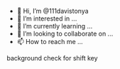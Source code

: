 - 👋 Hi, I’m @111davistonya
- 👀 I’m interested in ...
- 🌱 I’m currently learning ...
- 💞️ I’m looking to collaborate on ...
- 📫 How to reach me ...

<!---
111davistonya/111davistonya is a ✨ special ✨ repository because its `README.md` (this file) appears on your GitHub profile.
You can click the Preview link to take a look at your changes.
--->background check for shift key
